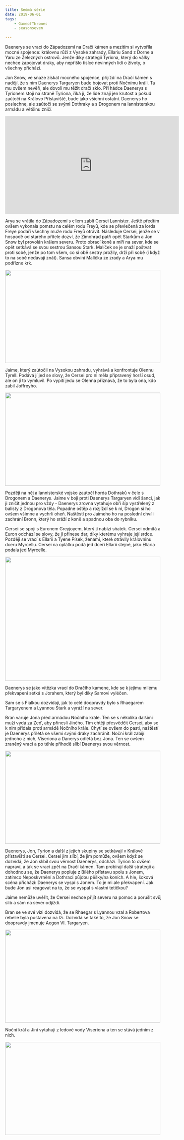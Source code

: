 ```yaml
---
title: Sedmá série
date: 2019-06-01
tags: 
    - GameofThrones
    - seasonseven
   
---
```



Daenerys se vrací do Západozemí na Dračí kámen a mezitím si vytvořila mocné spojence: královnu růží z Vysoké zahrady, Ellariu
Sand z Dorne a Yaru ze Železných ostrovů. Jenže díky strategii Tyriona, který do války nechce zapojovat draky, aby nepřišlo
tisíce nevinných lidí o životy, o všechny přichází. 

Jon Snow, ve snaze získat mocného spojence, přijíždí na Dračí kámen s nadějí, že s ním Daenerys Targaryen bude bojovat proti Nočnímu králi.
Ta mu ovšem nevěří, ale dovolí mu těžit dračí sklo. Při hádce Daenerys s Tyrionem stojí na straně Tyriona, říká jí, že lidé
znají jen krutost a pokud zaútočí na Královo Přístaviště, bude jako všichni ostatní. Daenerys ho poslechne, ale zaútočí se
svými Dothraky a s Drogonem na lannisterskou armádu a většinu zničí.

<iframe width="560" height="315" src="https://www.youtube.com/embed/smHnpDfDt7U" frameborder="0" allow="accelerometer; autoplay;
encrypted-media; gyroscope; picture-in-picture" allowfullscreen></iframe>

Arya se vrátila do Západozemí s cílem zabít Cersei Lannister. Ještě předtím ovšem vykonala pomstu na celém rodu Freyů, kde se 
převlečená za lorda Freye podaří všechny muže rodu Freyů otrávit. Následuje Cersei, jenže se v hospodě od starého přítele dozví, že Zimohrad patří opět Starkům a Jon Snow byl provolán králem severu. Proto obrací koně a míří na sever, kde se opět setkává
se svou sestrou Sansou Stark. Malíček se je snaží poštvat proti sobě, jenže po tom všem, co si obě sestry prožily, drží při 
sobě (i když to na sobě nedávají znát). Sansa obviní Malíčka ze zrady a Arya mu podřízne krk.

<img src="https://is.muni.cz/auth/www/489318/littlefinger.gif" width="500" height="300">

Jaime, který zaútočil na Vysokou zahradu, vyhrává a konfrontuje Olennu Tyrell. Podává jí jed se slovy, že Cersei pro ni měla
připravený horší osud, ale on jí to vymluvil. Po vypití jedu se Olenna přiznává, že to byla ona, kdo zabil Joffreyho.

<img src="https://is.muni.cz/auth/www/489318/olenna.png" width="500" height="300">


Později na něj a lannisterské vojsko zaútočí horda Dothraků v čele s Drogonem a Daenerys. Jaime v boji proti Daenerys Targaryen 
vidí šanci, jak ji zničit jednou pro vždy - Daenerys zrovna vytahuje obří šíp vystřelený z balisty z Drogonova těla. 
Popadne oštěp a rozjíždí se k ní, Drogon si ho ovšem všimne a vychrlí oheň. Naštěstí pro Jaimeho ho na poslední chvíli 
zachrání Bronn, který ho sráží z koně a spadnou oba do rybníku.

Cersei se spojí s Euronem Greyjoyem, který jí nabízí sňatek. Cersei odmítá a Euron odchází se slovy, že jí přinese 
dar, díky kterému vyhraje její srdce. Později se vrací s Ellarií a Tyene Písek, ženami, které otrávily královninu dceru 
Myrcellu. Cersei na oplátku podá jed dceři Ellarii stejně, jako Ellaria podala jed Myrcelle.

<img src="https://is.muni.cz/auth/www/489318/meme.jpg" width="500" height="400">

Daenerys se jako vítězka vrací do Dračího kamene, kde se k jejímu milému překvapení setká s Jorahem, který byl díky Samovi vyléčen. 

Sam se s Fialkou dozvídají, jak to celé doopravdy bylo s Rhaegarem Targaryenem a Lyannou Stark a vyráží na sever.

Bran varuje Jona před armádou Nočního krále. Ten se s několika dalšími muži vydá za Zeď, aby přinesli Jiného. 
Tím chtějí přesvědčit Cersei, aby se k nim přidala proti armádě Nočního krále. Chytí se ovšem do pasti, naštěstí je Daenerys 
přilétá se všemi svými draky zachránit. Noční král zabíjí jednoho z nich, Viseriona a Danerys odlétá bez Jona.
Ten se ovšem zraněný vrací a po téhle příhodě slíbí Daenerys svou věrnost. 

<img src="https://is.muni.cz/auth/www/489318/Viserion.jpg" width="500" height="300">

Daenerys, Jon, Tyrion a další z jejich skupiny se setkávají v Králově přístavišti se Cersei. 
Cersei jim slíbí, že jim pomůže, ovšem když se dozvídá, že Jon slíbil svou věrnost Daenerys, odchází. 
Tyrion to ovšem napraví, a tak se vrací zpět na Dračí kámen. Tam probírají další strategii a dohodnou se, že Daenerys 
popluje z Bílého přístavu spolu s Jonem, zatímco Neposkvrnění a Dothraci půjdou pěšky/na koních. A hle, šoková scéna 
přichází: Daenerys se vyspí s Jonem. To je mi ale překvapení. Jak bude Jon asi reagovat na to, že se vyspal s vlastní tetičkou? 

Jaime nemůže uvěřit, že Cersei nechce přijít severu na pomoc a porušit svůj slib a sám na sever odjíždí. 

Bran se ve své vizi dozvídá, že se Rhaegar s Lyannou vzal a Robertova rebelie byla postavena na lži.
Dozvídá se také to, že Jon Snow se doopravdy jmenuje Aegon VI. Targaryen. 

<img src="https://is.muni.cz/auth/www/489318/Rhaegar_a_Lyanna.jpg" width="500" height="300">

Noční král a Jiní vytahují z ledové vody Viseriona a ten se stává jedním z nich. 

<img src="https://is.muni.cz/auth/www/489318/deadviserion.jpg" width="500" height="300">

